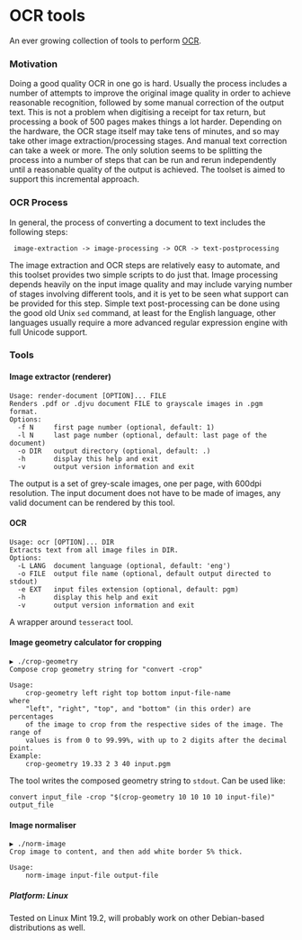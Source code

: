 # OCR tools
An ever growing collection of tools to perform [OCR](https://en.wikipedia.org/wiki/Optical_character_recognition).

### Motivation

Doing a good quality OCR in one go is hard. Usually the process includes a number of attempts to improve the original
image quality in order to achieve reasonable recognition, followed by some manual correction of the output text.
This is not a problem when digitising a receipt for tax return, but processing a book of 500 pages makes
things a lot harder. Depending on the hardware, the OCR stage itself may take tens of minutes, and so may
take other image extraction/processing stages. And manual text correction can take a week or more.
The only solution seems to be splitting the process into a number of steps that can be run and rerun
independently until a reasonable quality of the output is achieved. The toolset is aimed to support
this incremental approach.


### OCR Process

In general, the process of converting a document to text includes the following steps:

``` image-extraction -> image-processing -> OCR -> text-postprocessing```

The image extraction and OCR steps are relatively easy to automate, and this toolset provides two simple
scripts to do just that. Image processing depends heavily on the input image quality and may include varying
number of stages involving different tools, and it is yet to be seen what
support can be provided for this step. Simple text post-processing can be done using the good old Unix `sed`
command, at least for the English language, other languages usually require a more advanced regular expression
engine with full Unicode support.

### Tools
#### Image extractor (renderer)

```
Usage: render-document [OPTION]... FILE
Renders .pdf or .djvu document FILE to grayscale images in .pgm format.
Options:
  -f N     first page number (optional, default: 1)
  -l N     last page number (optional, default: last page of the document)
  -o DIR   output directory (optional, default: .)
  -h       display this help and exit
  -v       output version information and exit
```

The output is a set of grey-scale images, one per page, with 600dpi resolution. The input document
does not have to be made of images, any valid document can be rendered by this tool.

#### OCR
```
Usage: ocr [OPTION]... DIR
Extracts text from all image files in DIR.
Options:
  -L LANG  document language (optional, default: 'eng')
  -o FILE  output file name (optional, default output directed to stdout)
  -e EXT   input files extension (optional, default: pgm)
  -h       display this help and exit
  -v       output version information and exit
```

A wrapper around `tesseract` tool.

#### Image geometry calculator for cropping
```
▶ ./crop-geometry
Compose crop geometry string for "convert -crop"

Usage:
	crop-geometry left right top bottom input-file-name
where
	"left", "right", "top", and "bottom" (in this order) are percentages
	of the image to crop from the respective sides of the image. The range of
	values is from 0 to 99.99%, with up to 2 digits after the decimal point.
Example:
	crop-geometry 19.33 2 3 40 input.pgm
```

The tool writes the composed geometry string to `stdout`. Can be used like:
```
convert input_file -crop "$(crop-geometry 10 10 10 10 input-file)" output_file
```

#### Image normaliser
```
▶ ./norm-image
Crop image to content, and then add white border 5% thick.

Usage:
	norm-image input-file output-file
```

##### Platform: Linux

Tested on Linux Mint 19.2, will probably work on other Debian-based distributions as well.




